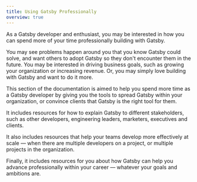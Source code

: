 ```yaml
---
title: Using Gatsby Professionally
overview: true
---
```


As a Gatsby developer and enthusiast, you may be interested in how you can spend more of your time professionally building with Gatsby.

You may see problems happen around you that you know Gatsby could solve, and want others to adopt Gatsby so they don't encounter them in the future. You may be interested in driving business goals, such as growing your organization or increasing revenue. Or, you may simply love building with Gatsby and want to do it more.

This section of the documentation is aimed to help you spend more time as a Gatsby developer by giving you the tools to spread Gatsby within your organization, or convince clients that Gatsby is the right tool for them.

It includes resources for how to explain Gatsby to different stakeholders, such as other developers, engineering leaders, marketers, executives and clients.

It also includes resources that help your teams develop more effectively at scale ― when there are multiple developers on a project, or multiple projects in the organization.

Finally, it includes resources for you about how Gatsby can help you advance professionally within your career ― whatever your goals and ambitions are.

<GuideList slug={props.slug} />
